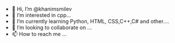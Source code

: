- 👋 Hi, I’m @khanimsmilev
- 👀 I’m interested in cpp...
- 🌱 I’m currently learning Python, HTML, CSS,C++,C# and other....
- 💞️ I’m looking to collaborate on ...
- 📫 How to reach me ...

<!---
semsmilev/semsmilev is a ✨ special ✨ repository because its `README.md` (this file) appears on your GitHub profile.
You can click the Preview link to take a look at your changes.
--->
